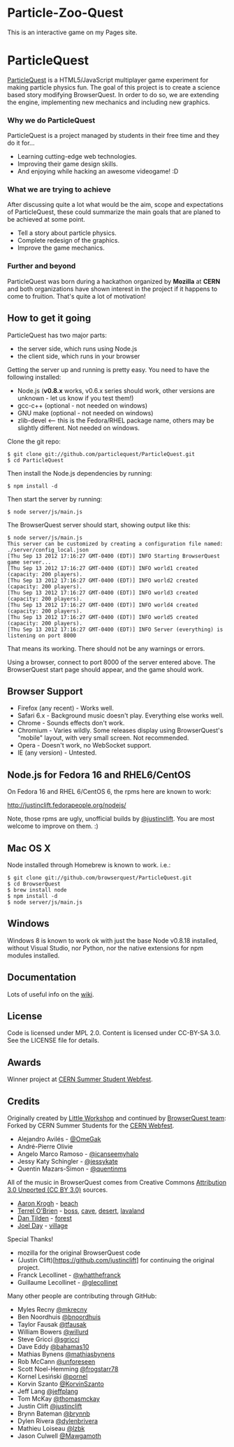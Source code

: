 # Particle-Zoo-Quest
This is an interactive game on my Pages site.

ParticleQuest
============

[ParticleQuest](http://particlequest.com/) is a HTML5/JavaScript multiplayer game experiment for making particle physics fun. The goal of this project is to create a science based story modifying BrowserQuest. In order to do so, we are extending the engine, implementing new mechanics and including new graphics.

### Why we do ParticleQuest
ParticleQuest is a project managed by students in their free time and they do it for...
* Learning cutting-edge web technologies.
* Improving their game design skills.
* And enjoying while hacking an awesome videogame! :D

### What we are trying to achieve
After discussing quite a lot what would be the aim, scope and expectations of ParticleQuest, these could summarize the main goals that are planed to be achieved at some point.
* Tell a story about particle physics.
* Complete redesign of the graphics.
* Improve the game mechanics.

### Further and beyond
ParticleQuest was born during a hackathon organized by **Mozilla** at **CERN** and both organizations have shown interest in the project if it happens to come to fruition. That's quite a lot of motivation!


How to get it going
-------------------

ParticleQuest has two major parts:

* the server side, which runs using Node.js
* the client side, which runs in your browser

Getting the server up and running is pretty easy. You need to have the following installed:

* Node.js (**v0.8.x** works, v0.6.x series should work, other versions are unknown - let us know if you test them!)
* gcc-c++ (optional - not needed on windows)
* GNU make (optional - not needed on windows)
* zlib-devel  <-- this is the Fedora/RHEL package name, others may be slightly different.  Not needed on windows.

Clone the git repo:

    $ git clone git://github.com/particlequest/ParticleQuest.git
    $ cd ParticleQuest

Then install the Node.js dependencies by running:

    $ npm install -d

Then start the server by running:

    $ node server/js/main.js

The BrowserQuest server should start, showing output like this:

    $ node server/js/main.js
    This server can be customized by creating a configuration file named: ./server/config_local.json
    [Thu Sep 13 2012 17:16:27 GMT-0400 (EDT)] INFO Starting BrowserQuest game server...
    [Thu Sep 13 2012 17:16:27 GMT-0400 (EDT)] INFO world1 created (capacity: 200 players).
    [Thu Sep 13 2012 17:16:27 GMT-0400 (EDT)] INFO world2 created (capacity: 200 players).
    [Thu Sep 13 2012 17:16:27 GMT-0400 (EDT)] INFO world3 created (capacity: 200 players).
    [Thu Sep 13 2012 17:16:27 GMT-0400 (EDT)] INFO world4 created (capacity: 200 players).
    [Thu Sep 13 2012 17:16:27 GMT-0400 (EDT)] INFO world5 created (capacity: 200 players).
    [Thu Sep 13 2012 17:16:27 GMT-0400 (EDT)] INFO Server (everything) is listening on port 8000

That means its working.  There should not be any warnings or errors.

Using a browser, connect to port 8000 of the server entered above.  The BrowserQuest start page should appear, and the game should work.


Browser Support
---------------

* Firefox (any recent) - Works well.
* Safari 6.x - Background music doesn't play.  Everything else works well.
* Chrome - Sounds effects don't work.
* Chromium - Varies wildly.  Some releases display using BrowserQuest's "mobile" layout, with very small screen.  Not recommended.
* Opera - Doesn't work, no WebSocket support.
* IE (any version) - Untested.


Node.js for Fedora 16 and RHEL6/CentOS
--------------------------------------

On Fedora 16 and RHEL 6/CentOS 6, the rpms here are known to work:

  http://justinclift.fedorapeople.org/nodejs/

Note, those rpms are ugly, unofficial builds by [@justinclift](https://github.com/justinclift).  You are
most welcome to improve on them. :)


Mac OS X
--------

Node installed through Homebrew is known to work. i.e.:

    $ git clone git://github.com/browserquest/ParticleQuest.git
    $ cd BrowserQuest
    $ brew install node
    $ npm install -d
    $ node server/js/main.js

Windows
-------

Windows 8 is known to work ok with just the base Node v0.8.18
installed, without Visual Studio, nor Python, nor the native
extensions for npm modules installed.


Documentation
-------------

Lots of useful info on the [wiki](https://github.com/particlequest/ParticleQuest/wiki).


License
-------

Code is licensed under MPL 2.0. Content is licensed under CC-BY-SA 3.0.
See the LICENSE file for details.


Awards
------
Winner project at [CERN Summer Student Webfest](http://www.citizencyberscience.net/cern-webfest/).

Credits
-------
Originally created by [Little Workshop](http://www.littleworkshop.fr) and continued by [BrowserQuest team](https://github.com/browserquest):
Forked by CERN Summer Students for the [CERN Webfest](http://www.citizencyberscience.net/cern-webfest/).


* Alejandro Avilés - [@OmeGak](http://twitter.com/OmeGak)
* André-Pierre Olivie
* Angelo Marco Ramoso - [@icanseemyhalo](http://twitter.com/icanseemyhalo)
* Jessy Katy Schingler - [@jessykate](http://twitter.com/jessykate)
* Quentin Mazars-Simon - [@quentinms](http://twitter.com/quentinms)

All of the music in BrowserQuest comes from Creative Commons [Attribution 3.0 Unported (CC BY 3.0)](http://creativecommons.org/licenses/by/3.0/) sources.

* [Aaron Krogh](http://soundcloud.com/aaron-anderson-11) - [beach](http://soundcloud.com/aaron-anderson-11/310-world-map-loop)
* [Terrel O'Brien](http://soundcloud.com/gyrowolf) - [boss](http://soundcloud.com/gyrowolf/gyro-scene001-ogg), [cave](http://soundcloud.com/gyrowolf/gyro-dungeon004-ogg), [desert](http://soundcloud.com/gyrowolf/gyro-dungeon003-ogg), [lavaland](http://soundcloud.com/gyrowolf/gyro-scene002-ogg)
* [Dan Tilden](http://www.dantilden.com) - [forest](http://soundcloud.com/freakified/what-dangers-await-campus-map)
* [Joel Day](http://blog.dayjo.org) - [village](http://blog.dayjo.org/?p=335)

Special Thanks!
* mozilla for the original BrowserQuest code
* (Justin Clift)[https://github.com/justinclift] for continuing the original project.
* Franck Lecollinet - [@whatthefranck](http://twitter.com/whatthefranck)
* Guillaume Lecollinet - [@glecollinet](http://twitter.com/glecollinet)

Many other people are contributing through GitHub:

* Myles Recny [@mkrecny](https://github.com/mkrecny)
* Ben Noordhuis [@bnoordhuis](https://github.com/bnoordhuis)
* Taylor Fausak [@tfausak](https://github.com/tfausak)
* William Bowers [@willurd](https://github.com/willurd)
* Steve Gricci [@sgricci](https://github.com/sgricci)
* Dave Eddy [@bahamas10](https://github.com/bahamas10)
* Mathias Bynens [@mathiasbynens](https://github.com/mathiasbynens)
* Rob McCann [@unforeseen](https://github.com/unforeseen)
* Scott Noel-Hemming [@frogstarr78](https://github.com/frogstarr78)
* Kornel Lesiński [@pornel](https://github.com/pornel)
* Korvin Szanto [@KorvinSzanto](https://github.com/KorvinSzanto)
* Jeff Lang [@jeffplang](https://github.com/jeffplang)
* Tom McKay [@thomasmckay](https://github.com/thomasmckay)
* Justin Clift [@justinclift](https://github.com/justinclift)
* Brynn Bateman [@brynnb](https://github.com/brynnb)
* Dylen Rivera [@dylenbrivera](https://github.com/dylenbrivera)
* Mathieu Loiseau [@lzbk](https://github.com/lzbk)
* Jason Culwell [@Mawgamoth](https://github.com/Mawgamoth)

